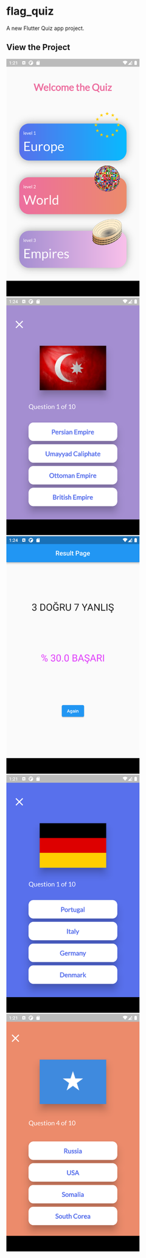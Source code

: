 # flag_quiz

A new Flutter Quiz app project.

## View the Project

<p float="left">
 <img src="images/flag1.png" width="350" title="flag1">
                    
  <img src="images/flag2.png" width="350" title="flag1">
  <img src="images/flag3.png" width="350" title="flag1">
    <img src="images/flag4.png" width="350" title="flag1">
  <img src="images/flag5.png" width="350" title="flag1">
</p>
 

  

